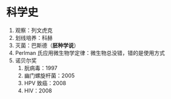 # 科学史
1. 观察：列文虎克
2. 划线培养：科赫
3. 灭菌：巴斯德（**胚种学说**）
4. Perlman 氏应用微生物学定律：微生物总没错，错的是使用方式
5. 诺贝尔奖
	1. 朊病毒：1997
	2. 幽门螺旋杆菌：2005
	3. HPV 致癌：2008
	4. HIV：2008